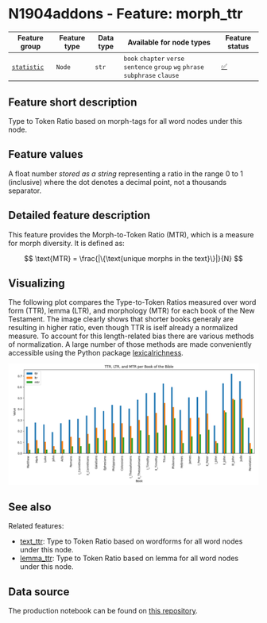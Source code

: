 # N1904addons - Feature: morph_ttr

Feature group | Feature type | Data type | Available for node types | Feature status
---  | --- | --- | --- | ---
[`statistic`](README.md#feature-group-statistic) | `Node` |`str` | `book` `chapter` `verse` `sentence` `group` `wg` `phrase` `subphrase` `clause` | [✅](featurestatus.md#Trustworthy "Trustworthy")

## Feature short description

Type to Token Ratio based on morph-tags for all word nodes under this node.

## Feature values

A float number *stored as a string* representing a ratio in the range 0 to 1 (inclusive) where the dot denotes a decimal point, not a thousands separator.

## Detailed feature description

This feature provides the Morph-to-Token Ratio (MTR), which is a measure for morph diversity. It is defined as:

$$
  \text{MTR} 
    = \frac{|\{\text{unique morphs in the text}\}|}{N}
$$

## Visualizing

The following plot compares the Type-to-Token Ratios measured over word form (TTR), lemma (LTR), and morphology (MTR) for each book of the New Testament. The image clearly shows that shorter books generaly are resulting in higher ratio, even though TTR is iself already a normalized measure. To account for this length-related bias there are various methods of normalization. A large number of those methods are made conveniently accessible using the Python package [lexicalrichness](https://lexicalrichness.readthedocs.io/en/latest/#).

<img src="images/ttr_ltr_mtr_per_book.png">

## See also

Related features:

  - [text_ttr](text_ttr.md): Type to Token Ratio based on wordforms for all word nodes under this node.
  - [lemma_ttr](lemma_ttr.md): Type to Token Ratio based on lemma for all word nodes under this node.

## Data source

The production notebook can be found on [this repository](https://tonyjurg.github.io/Create-TF-stat-features/).
